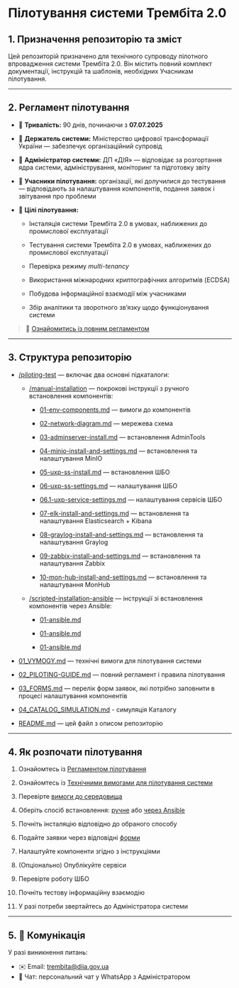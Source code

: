 # Пілотування системи Трембіта 2.0

## 1. Призначення репозиторію та зміст

Цей репозиторій призначено для технічного супроводу пілотного впровадження системи Трембіта 2.0. Він містить повний комплект документації, інструкцій та шаблонів, необхідних Учасникам пілотування.

---

## 2. Регламент пілотування

- 📅 **Тривалість:** 90 днів, починаючи з **07.07.2025**

- 👥 **Держатель системи:** Міністерство цифрової трансформації України — забезпечує організаційний супровід

- 👥 **Адміністратор системи:** ДП «ДІЯ» — відповідає за розгортання ядра системи, адміністрування, моніторинг та підготовку звіту

- 👥 **Учасники пілотування:** організації, які долучилися до тестування — відповідають за налаштування компонентів, подання заявок і звітування про проблеми

- 🎯 **Цілі пілотування:**

  - Інсталяція системи Трембіта 2.0 в умовах, наближених до промислової експлуатації

  - Тестування системи Трембіта 2.0 в умовах, наближених до промислової експлуатації
  
  - Перевірка режиму *multi-tenancy*

  - Використання міжнародних криптографічних алгоритмів (ECDSA)

  - Побудова інформаційної взаємодії між учасниками

  - Збір аналітики та зворотного зв’язку щодо функціонування системи

> 📖 [Ознайомитись із повним регламентом](02_PILOTING-GUIDE.md)

---

## 3. Структура репозиторію

- [/piloting-test](t2.0-client-instruction/piloting-test) — включає два основні підкаталоги:

  - [/manual-installation](piloting-test/manual-installation) — покрокові інструкції з ручного встановлення компонентів:
  
    - [01-env-components.md](piloting-test/manual-installation/01-env-components.md) — вимоги до компонентів

    - [02-network-diagram.md](piloting-test/manual-installation/02-network-diagram.md) — мережева схема

    - [03-adminserver-install.md](piloting-test/manual-installation/03-adminserver-install.md) — встановлення AdminTools

    - [04-minio-install-and-settings.md](piloting-test/manual-installation/04-minio-install-and-settings.md) — встановлення та налаштування MinIO

    - [05-uxp-ss-install.md](piloting-test/manual-installation/05-uxp-ss-install.md) — встановлення ШБО

    - [06-uxp-ss-settings.md](piloting-test/manual-installation/06-uxp-ss-settings.md) — налаштування ШБО

    - [06.1-uxp-service-settings.md](piloting-test/manual-installation/06.1-uxp-service-settings.md) — налаштування сервісів ШБО

    - [07-elk-install-and-settings.md](piloting-test/manual-installation/07-elk-install-and-settings.md) — встановлення та налаштування Elasticsearch + Kibana

    - [08-graylog-install-and-settings.md](piloting-test/manual-installation/08-graylog-install-and-settings.md) — встановлення та налаштування Graylog

    - [09-zabbix-install-and-settings.md](piloting-test/manual-installation/09-zabbix-install-and-settings.md) — встановлення та налаштування Zabbix

    - [10-mon-hub-install-and-settings.md](piloting-test/manual-installation/10-mon-hub-install-and-settings.md) — встановлення та налаштування MonHub

  - [/scripted-installation-ansible](t2.0-client-instruction/piloting-test/scripted-installation-ansible) — інструкції зі встановлення компонентів через Ansible:
 
    - [01-ansible.md](/piloting-test/scripted-installation-ansible/01-ansible.md)
   
    - [01-ansible.md](/piloting-test/scripted-installation-ansible/01-ansible.md)
   
    - [01-ansible.md](/piloting-test/scripted-installation-ansible/01-ansible.md)

- [01_VYMOGY.md](01_VYMOGY.md) — технічні вимоги для пілотування системи

- [02_PILOTING-GUIDE.md](02_PILOTING-GUIDE.md) — повний регламент і правила пілотування

- [03_FORMS.md](03_FORMS.md) — перелік форм заявок, які потрібно заповнити в процесі налаштування компонентів

- [04_CATALOG_SIMULATION.md](04_CATALOG_SIMULATION.md) - симуляція Каталогу

- [README.md](t2.0-client-instruction/README.md) — цей файл з описом репозиторію

---

## 4. Як розпочати пілотування

1. Ознайомтесь із [Регламентом пілотування](02_PILOTING-GUIDE.md)

2. Ознайомтесь із [Технічними вимогами для пілотування системи](01_VYMOGY.md)

3. Перевірте [вимоги до середовища](piloting-test/manual-installation/01-env-components.md)

4. Оберіть спосіб встановлення: [ручне](piloting-test/manual-installation) або [через Ansible](piloting-test/script-installation)

5. Почніть інсталяцію відповідно до обраного способу

6. Подайте заявки через відповідні [форми](03_FORMS.md)

7. Налаштуйте компоненти згідно з інструкціями

8. (Опціонально) Опублікуйте сервіси

9. Перевірте роботу ШБО

10. Почніть тестову інформаційну взаємодію

11. У разі потреби звертайтесь до Адміністратора системи

---

## 5. 📩 Комунікація

У разі виникнення питань:

- ✉️ Email: [trembita@diia.gov.ua](mailto:trembita@diia.gov.ua)
- 💬 Чат: персональний чат у WhatsApp з Адміністратором
